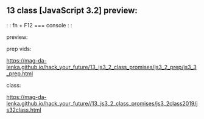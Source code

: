 ## 13 class [JavaScript 3.2] preview:

: : fn + F12 === console : : 

preview: 

prep vids: 

https://mag-da-lenka.github.io/hack_your_future/13_js3_2_class_promises/js3_2_prep/js3_3_prep.html 

class: 

https://mag-da-lenka.github.io/hack_your_future//13_js3_2_class_promises/js3_2class2019/js32class.html
